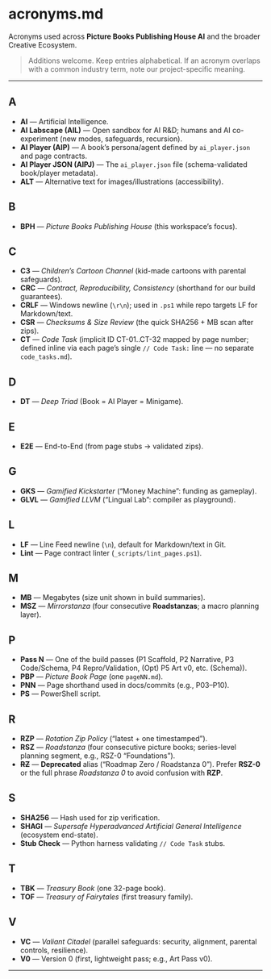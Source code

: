 # acronyms.md

Acronyms used across **Picture Books Publishing House AI** and the broader Creative Ecosystem.

> Additions welcome. Keep entries alphabetical. If an acronym overlaps with a common industry term, note our project-specific meaning.

---

## A

- **AI** — Artificial Intelligence.
- **AI Labscape (AIL)** — Open sandbox for AI R&D; humans and AI co-experiment (new modes, safeguards, recursion).
- **AI Player (AIP)** — A book’s persona/agent defined by `ai_player.json` and page contracts.
- **AI Player JSON (AIPJ)** — The `ai_player.json` file (schema-validated book/player metadata).
- **ALT** — Alternative text for images/illustrations (accessibility).

## B

- **BPH** — *Picture Books Publishing House* (this workspace’s focus).

## C

- **C3** — *Children’s Cartoon Channel* (kid-made cartoons with parental safeguards).
- **CRC** — *Contract, Reproducibility, Consistency* (shorthand for our build guarantees).
- **CRLF** — Windows newline (`\r\n`); used in `.ps1` while repo targets LF for Markdown/text.
- **CSR** — *Checksums & Size Review* (the quick SHA256 + MB scan after zips).
- **CT** — *Code Task* (implicit ID CT-01..CT-32 mapped by page number; defined inline via each page’s single `// Code Task:` line — no separate `code_tasks.md`).

## D

- **DT** — *Deep Triad* (Book = AI Player = Minigame).

## E

- **E2E** — End-to-End (from page stubs → validated zips).

## G

- **GKS** — *Gamified Kickstarter* (“Money Machine”: funding as gameplay).
- **GLVL** — *Gamified LLVM* (“Lingual Lab”: compiler as playground).

## L

- **LF** — Line Feed newline (`\n`), default for Markdown/text in Git.
- **Lint** — Page contract linter (`_scripts/lint_pages.ps1`).

## M

- **MB** — Megabytes (size unit shown in build summaries).
- **MSZ** — *Mirrorstanza* (four consecutive **Roadstanzas**; a macro planning layer).

## P

- **Pass N** — One of the build passes (P1 Scaffold, P2 Narrative, P3 Code/Schema, P4 Repro/Validation, (Opt) P5 Art v0, etc. (Schema)).
- **PBP** — *Picture Book Page* (one `pageNN.md`).
- **PNN** — Page shorthand used in docs/commits (e.g., P03–P10).
- **PS** — PowerShell script.

## R

- **RZP** — *Rotation Zip Policy* (“latest + one timestamped”).
- **RSZ** — *Roadstanza* (four consecutive picture books; series-level planning segment, e.g., RSZ-0 “Foundations”).
- ~~**RZ**~~ — **Deprecated** alias (“Roadmap Zero / Roadstanza 0”). Prefer **RSZ-0** or the full phrase *Roadstanza 0* to avoid confusion with **RZP**.

## S

- **SHA256** — Hash used for zip verification.
- **SHAGI** — *Supersafe Hyperadvanced Artificial General Intelligence* (ecosystem end-state).
- **Stub Check** — Python harness validating `// Code Task` stubs.

## T

- **TBK** — *Treasury Book* (one 32-page book).
- **TOF** — *Treasury of Fairytales* (first treasury family).

## V

- **VC** — *Valiant Citadel* (parallel safeguards: security, alignment, parental controls, resilience).
- **V0** — Version 0 (first, lightweight pass; e.g., Art Pass v0).

---

